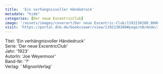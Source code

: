 ```yaml
---
title:  'Ein verhängnisvoller Händedruck'
metadate: "hide"
categories: [Der neue ExcentricClub]
image: '/assets/images/coverart/Der neue Excentric-Club/1192230280_00000010.jpg'
visit: 'https://portal.dnb.de/bookviewer/view/1192230280#page/n0/mode/2up'
---
```

Titel: 'Ein verhängnisvoller Händedruck' <br>
Serie: 'Der neue ExcentricClub' <br>
Jahr: '1923' <br>
AutorIn: 'Joe Weyermoor' <br>
Band-Nr: '?' <br>
Verlag: ' MignonVerlag'